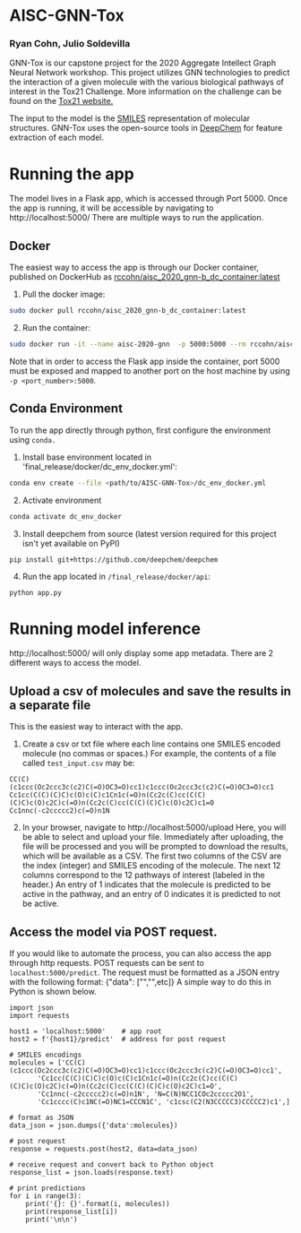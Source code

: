 # AISC-GNN-Tox
### Ryan Cohn, Julio Soldevilla

GNN-Tox is our capstone project for the 2020 Aggregate Intellect Graph Neural Network workshop. This project utilizes GNN technologies to predict the interaction of a given molecule with the various biological pathways of interest in the Tox21 Challenge. More information on the challenge can be found on the [Tox21 website.](https://tripod.nih.gov/tox21/challenge/index.jsp)

The input to the model is the [SMILES](https://en.wikipedia.org/wiki/Simplified_molecular-input_line-entry_system) representation of molecular structures. GNN-Tox uses the open-source tools in [DeepChem](https://deepchem.io/) for feature extraction of each model.

# Running the app

The model lives in a Flask app, which is accessed through Port 5000. Once the app is running, it will be accessible by navigating to http://localhost:5000/ There are multiple ways to run the application.

## Docker
The easiest way to access the app is through our Docker container, published on DockerHub as [rccohn/aisc_2020_gnn-b_dc_container:latest](https://hub.docker.com/layers/126013843/rccohn/aisc_2020_gnn-b_dc_container/latest/images/sha256-af5402eb1d400125fcbfc54cebbdc145941cf61f58dbea145e918fa592007453?context=explore)

1. Pull the docker image: 
```bash
sudo docker pull rccohn/aisc_2020_gnn-b_dc_container:latest
```
2. Run the container: 
```bash
sudo docker run -it --name aisc-2020-gnn  -p 5000:5000 --rm rccohn/aisc_2020_gnn-b_dc_container:final
```
Note that in order to access the Flask app inside the container, port 5000 must be exposed and mapped to another port on the host machine by using  `-p <port_number>:5000`.

## Conda Environment
To run the app directly through python, first configure the environment using `conda.`
1. Install base environment located in 'final_release/docker/dc_env_docker.yml': 
```bash
conda env create --file <path/to/AISC-GNN-Tox>/dc_env_docker.yml
```
2. Activate environment
```bash
conda activate dc_env_docker
```
3. Install deepchem from source (latest version required for this project isn't yet available on PyPI)
```
pip install git+https://github.com/deepchem/deepchem
```

4. Run the app located in `/final_release/docker/api`:
```bash
python app.py
```


# Running model inference
http://localhost:5000/ will only display some app metadata. There are 2 different ways to access the model.

## Upload a csv of molecules and save the results in a separate file
This is the easiest way to interact with the app.

1. Create a csv or txt file where each line contains one SMILES encoded molecule (no commas or spaces.)
For example, the contents of a file called `test_input.csv` may be:
```
CC(C)(c1ccc(Oc2ccc3c(c2)C(=O)OC3=O)cc1)c1ccc(Oc2ccc3c(c2)C(=O)OC3=O)cc1
Cc1cc(C(C)(C)C)c(O)c(C)c1Cn1c(=O)n(Cc2c(C)cc(C(C)(C)C)c(O)c2C)c(=O)n(Cc2c(C)cc(C(C)(C)C)c(O)c2C)c1=O
Cc1nnc(-c2ccccc2)c(=O)n1N
```

2. In your browser, navigate to http://localhost:5000/upload
Here, you will be able to select and upload your file. Immediately after uploading, the file will be processed and you will be prompted to download the results, which will be available as a CSV. The first two columns of the CSV are the index (integer) and SMILES encoding of the molecule. The next 12 columns correspond to the 12 pathways of interest (labeled in the header.) An entry of 1 indicates that the molecule is predicted to be active in the pathway, and an entry of 0 indicates it is predicted to not be active.

## Access the model via POST request.
If you would like to automate the process, you can also access the app through http requests. POST requests can be sent to `localhost:5000/predict`. The request must be formatted as a JSON entry with the following format: {"data": ["<SMILES-molecule-1>","<SMILES-molecule-2>",etc]} A simple way to do this in Python is shown below.

```python3
import json
import requests

host1 = 'localhost:5000'    # app root
host2 = f'{host1}/predict'  # address for post request

# SMILES encodings
molecules = ['CC(C)(c1ccc(Oc2ccc3c(c2)C(=O)OC3=O)cc1)c1ccc(Oc2ccc3c(c2)C(=O)OC3=O)cc1',
       'Cc1cc(C(C)(C)C)c(O)c(C)c1Cn1c(=O)n(Cc2c(C)cc(C(C)(C)C)c(O)c2C)c(=O)n(Cc2c(C)cc(C(C)(C)C)c(O)c2C)c1=O',
       'Cc1nnc(-c2ccccc2)c(=O)n1N', 'N=C(N)NCC1COc2ccccc2O1',
       'Cc1cccc(C)c1NC(=O)NC1=CCCN1C', 'c1csc(C2(N3CCCCC3)CCCCC2)c1',]

# format as JSON
data_json = json.dumps({'data':molecules})

# post request
response = requests.post(host2, data=data_json)

# receive request and convert back to Python object
response_list = json.loads(response.text)

# print predictions
for i in range(3):
    print('{}: {}'.format(i, molecules))
    print(response_list[i])
    print('\n\n')
```
